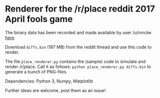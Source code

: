 Renderer for the /r/place reddit 2017 April fools game
======================================================

The binary data has been recorded and made available by user /u/mncke [here](https://www.reddit.com/r/place/comments/6396u5/rplace_archive_update/).

Download `diffs.bin` (187 MB) from the reddit thread and use this code to render.

The file `place_renderer.py` contains the (sample) code to simulate and render /r/place. 
Call it as follows: `python place_renderer.py diffs.bin` to generate a bunch of PNG-files.

Dependencies: Python 3, Numpy, Matplotlib

Further ideas are welcome, post them as an issue!